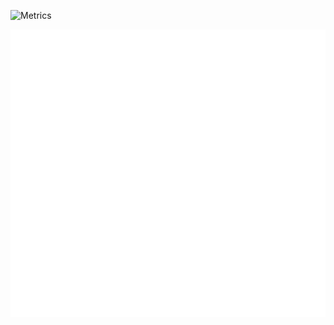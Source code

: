 ![Metrics](https://metrics.lecoq.io/DynamicDonkey?template=classic&anilist=1&anilist.medias=anime%2C%20manga&anilist.sections=favorites&anilist.limit=2&anilist.limit.characters=22&anilist.shuffle=true&anilist.user=AvelleaGames&config.timezone=America%2FChicago)

![Alt text](./github-metrics.svg)
